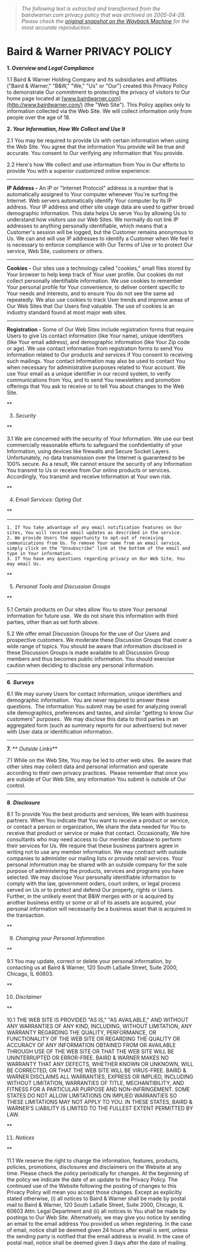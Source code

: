 > *The following text is extracted and transformed from the bairdwarner.com privacy policy that was archived on 2005-04-28. Please check the [original snapshot on the Wayback Machine](https://web.archive.org/web/20050428082255id_/http%3A//www.bairdwarner.com/content/PrivacyPolicy.asp) for the most accurate reproduction.*

# Baird & Warner PRIVACY POLICY

**1. _Overview and Legal Compliance_**

1.1 Baird & Warner Holding Company and its subsidiaries and affiliates ("Baird & Warner," "B&W," "We," "Us" or "Our") created this Privacy Policy to demonstrate Our commitment to protecting the privacy of visitors to Our home page located at [www.bairdwarner.com](http://www.bairdwarner.com/) (the "Web Site"). This Policy applies only to information collected via the Web Site. We will collect information only from people over the age of 18. 

**2. _Your Information, How We Collect and Use It_**

2.1 You may be required to provide Us with certain information when using the Web Site. You agree that the information You provide will be true and accurate. You consent to Our verifying any information that You provide.

2.2 Here's how We collect and use information from You in Our efforts to provide You with a superior customized online experience:

****

**IP Address -** An IP or "Internet Protocol" address is a number that is automatically assigned to Your computer whenever You're surfing the Internet. Web servers automatically identify Your computer by its IP address. Your IP address and other site usage data are used to gather broad demographic information. This data helps Us serve You by allowing Us to understand how visitors use our Web Sites. We normally do not link IP addresses to anything personally identifiable, which means that a Customer's session will be logged, but the Customer remains anonymous to Us. We can and will use IP addresses to identify a Customer when We feel it is necessary to enforce compliance with Our Terms of Use or to protect Our service, Web Site, customers or others.

****

**Cookies -** Our sites use a technology called "cookies," small files stored by Your browser to help keep track of Your user profile. Our cookies do not collect personally identifiable information. We use cookies to remember Your personal profile for Your convenience, to deliver content specific to Your needs and interests, and to ensure You do not see the same ad repeatedly. We also use cookies to track User trends and improve areas of Our Web Sites that Our Users find valuable. The use of cookies is an industry standard found at most major web sites.

****

**Registration -** Some of Our Web Sites include registration forms that require Users to give Us contact information (like Your name), unique identifiers (like Your email address), and demographic information (like Your Zip code or age). We use contact information from registration forms to send You information related to Our products and services if You consent to receiving such mailings. Your contact information may also be used to contact You when necessary for administrative purposes related to Your account. We use Your email as a unique identifier in our record system, to verify communications from You, and to send You newsletters and promotion offerings that You ask to receive or to tell You about changes to the Web Site.

**

3. _Security_

**

3.1 We are concerned with the security of Your Information. We use our best commercially reasonable efforts to safeguard the confidentiality of your Information, using devices like firewalls and Secure Socket Layers. Unfortunately, no data transmission over the Internet is guaranteed to be 100% secure. As a result, We cannot ensure the security of any Information You transmit to Us or receive from Our online products or services. Accordingly, You transmit and receive Information at Your own risk.

**

4. _Email Services: Opting Out_

**

********
    1. If You take advantage of any email notification features on Our sites, You will receive email updates as described in the service. 
    2. We provide Users the opportunity to opt-out of receiving communications from Us. To remove Your name from an email service, simply click on the "Unsubscribe" link at the bottom of the email and type in Your information. 
    3. If You have any questions regarding privacy on Our Web Site, You may email Us.

**

5. _Personal Tools and Discussion Groups_

**

5.1 Certain products on Our sites allow You to store Your personal information for future use.  We do not share this information with third parties, other than as set forth above. 

5.2 We offer email Discussion Groups for the use of Our Users and prospective customers. We moderate these Discussion Groups that cover a wide range of topics. You should be aware that information disclosed in these Discussion Groups is made available to all Discussion Group members and thus becomes public information. You should exercise caution when deciding to disclose any personal information.

****

**6**. **_Surveys_**

6.1 We may survey Users for contact information, unique identifiers and demographic information.  You are never required to answer these questions.  The information You submit may be used for analyzing overall site demographics, preferences and tastes, and similar "getting to know Our customers" purposes.  We may disclose this data to third parties in an aggregated form (such as summary reports for our advertisers) but never with User data or identification information. 

****

**7.** ** _Outside Links_**

7.1 While on the Web Site, You may be led to other web sites.  Be aware that other sites may collect data and personal information and operate according to their own privacy practices.  Please remember that once you are outside of Our Web Site, any information You submit is outside of Our control. 

****

**8**. **_Disclosure_**

8.1 To provide You the best products and services, We team with business partners. When You indicate that You want to receive a product or service, or contact a person or organization, We share the data needed for You to receive that product or service or make that contact. Occasionally, We hire consultants who may need access to Our member database to perform their services for Us. We require that these business partners agree in writing not to use any member information. We may contract with outside companies to administer our mailing lists or provide retail services. Your personal information may be shared with an outside company for the sole purpose of administering the products, services and programs you have selected. We may disclose Your personally identifiable information to comply with the law, government orders, court orders, or legal process served on Us or to protect and defend Our property, rights or Users. Further, in the unlikely event that B&W merges with or is acquired by another business entity or some or all of its assets are acquired, your personal information will necessarily be a business asset that is acquired in the transaction. 

**

9. _Changing your Personal Infomration_

**

9.1 You may update, correct or delete your personal information, by contacting us at Baird & Warner, 120 South LaSalle Street, Suite 2000, Chicago, IL 60603.

**

10. _Disclaimer_

**

10.1 THE WEB SITE IS PROVIDED "AS IS," "AS AVAILABLE," AND WITHOUT ANY WARRANTIES OF ANY KIND, INCLUDING, WITHOUT LIMITATION, ANY WARRANTY REGARDING THE QUALITY, PERFORMANCE, OR FUNCTIONALITY OF THE WEB SITE OR REGARDING THE QUALITY OR ACCURACY OF ANY INFORMATION OBTAINED FROM OR AVAILABLE THROUGH USE OF THE WEB SITE OR THAT THE WEB SITE WILL BE UNINTERRUPTED OR ERROR-FREE. BAIRD & WARNER MAKES NO WARRANTY THAT ANY DEFECTS, WHETHER KNOWN OR UNKNOWN, WILL BE CORRECTED, OR THAT THE WEB SITE WILL BE VIRUS-FREE. BAIRD & WARNER DISCLAIMS ALL WARRANTIES, EXPRESS OR IMPLIED, INCLUDING WITHOUT LIMITATION, WARRANTIES OF TITLE, MECHANTIBILITY, AND FITNESS FOR A PARTICULAR PURPOSE AND NON-INFRINGEMENT. SOME STATES DO NOT ALLOW LIMITATIONS ON IMPLIED WARRANTIES SO THESE LIMITATIONS MAY NOT APPLY TO YOU. IN THESE STATES, BAIRD & WARNER'S LIABILITY IS LIMITED TO THE FULLEST EXTENT PERMITTED BY LAW.

**

11. _Notices_

**

11.1 We reserve the right to change the information, features, products, policies, promotions, disclosures and disclaimers on the Website at any time. Please check the policy periodically for changes. At the beginning of the policy we indicate the date of an update to the Privacy Policy. The continued use of the Website following the posting of changes to this Privacy Policy will mean you accept those changes. Except as explicitly stated otherwise, (i) all notices to Baird & Warner shall be made by postal mail to Baird & Warner, 120 South LaSalle Street, Suite 2000, Chicago, IL 60603 Attn: Legal Department and (ii) all notices to You shall be made by postings to Our Web Site. Alternatively, we may give you notice by sending an email to the email address You provided us when registering. In the case of email, notice shall be deemed given 24 hours after email is sent, unless the sending party is notified that the email address is invalid. In the case of postal mail, notice shall be deemed given 3 days after the date of mailing.
